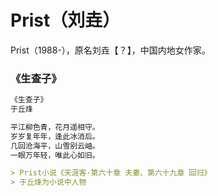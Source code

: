 # Prist（刘垚）

Prist（1988-），原名刘垚【？】，中国内地女作家。

### 《生查子》

```markdown
《生查子》
于丘烽

平江柳色青，花月遥相守。
岁岁复年年，逢此冰消后。
几回沧海平，山雪别云岫。
一眼万年轻，唯此心如旧。

> Prist小说《天涯客·第六十章 夫妻、第六十九章 回归》
> 于丘烽为小说中人物
```